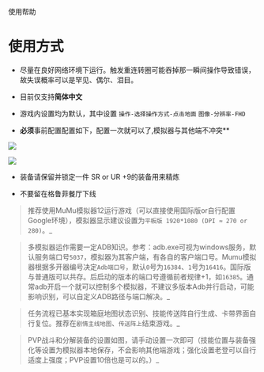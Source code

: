 使用帮助





# 使用方式

  

- 尽量在良好网络环境下运行。触发重连转圈可能吞掉那一瞬间操作导致错误，故失误概率可以是罕见、偶尔、泪目。

  

- 目前仅支持**简体中文**

  

- 游戏内设置均为默认，其中设置 `操作-选择操作方式-点击地面` `图像-分辨率-FHD`

  

- **必须**事前配置配置如下，配置一次就可以了,模拟器与其他端不冲突**

   

![](https://i.ibb.co/T3hwSS6/IT.png)

![](https://i.ibb.co/VpqPGzXQ/3.png)



- 装备请保留并锁定一件 SR or UR +9的装备用来精炼



- 不要留在格鲁菲餐厅下线

  

> 推荐使用MuMu模拟器12运行游戏（可以直接使用国际版or自行配置Google环境），模拟器显示建议设置为`平板版 1920*1080 (DPI ≈ 270 or 280)`。_





> 多模拟器运作需要一定ADB知识。参考：adb.exe可视为windows服务，默认服务端口号`5037`，模拟器为其客户端，有各自的客户端口号。Mumu模拟器根据多开器编号决定`Adb端口号`，默认`0`号为`16384`、`1`号为`16416`。国际版与普通版可以共存。后启动的版本的端口号遵循前者规律+1，如`16385`。通常adb开启一个就可以控制多个模拟器，不建议多版本Adb并行启动，可能影响识别，可以自定义ADB路径与端口解决。_





> 任务流程已基本实现箱庭地图状态识别、技能传送阵自行生成、卡带界面自行复位。推荐在`剧情主线地图`、`传送阵上`结束游戏。_





> PVP战斗和分解装备的设置如图，请手动设置一次即可（技能位置与装备强化等设置为模拟器本地保存，不会影响其他端游戏；强化设置老登可以自行适度上强度；PVP设置10倍也是可以的。）_





